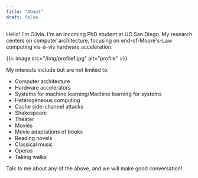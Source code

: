 ```yaml
---
title: "About"
draft: false
---
```


Hello! I'm Olivia. I'm an incoming PhD student at UC San Diego. My research centers on computer architecture, focusing on end-of-Moore's-Law computing vis-&agrave;-vis hardware acceleration.

{{< image src="/img/profile1.jpg" alt="profile" >}}

My interests include but are not limited to:

* Computer architecture
* Hardware accelerators
* Systems for machine learning/Machine learning for systems
* Heterogeneous computing
* Cache side-channel attacks
* Shakespeare
* Theater
* Movies
* Movie adaptations of books
* Reading novels
* Classical music
* Operas
* Taking walks

Talk to me about any of the above, and we will make good conversation! 
